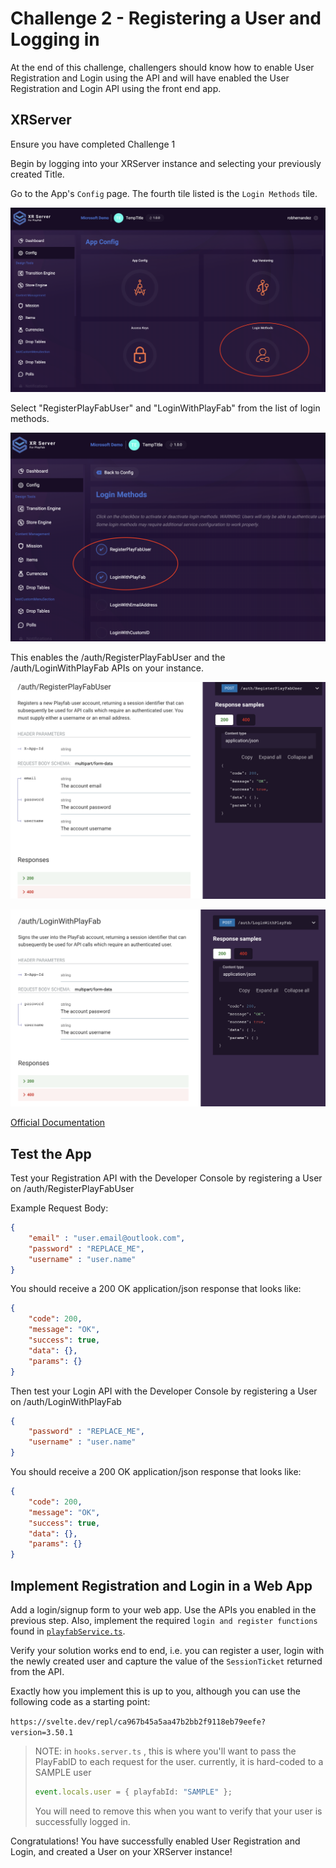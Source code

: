 # Challenge 2 - Registering a User and Logging in

At the end of this challenge, challengers should know how to enable User Registration and Login using the API and will have enabled the User Registration and Login API using the front end app.

## XRServer

Ensure you have completed Challenge 1

Begin by logging into your XRServer instance and selecting your previously created Title.

Go to the App's `Config` page. The fourth tile listed is the `Login Methods` tile.

![A panel of avalible App Configs, with the Login Methods tile highlighted by a red circle](screenshots/challenge_2/login_methods.png)

Select "RegisterPlayFabUser" and "LoginWithPlayFab" from the list of login methods.

![The list of available Login Methods with only RequestPlayFabUser and LoginWithPlayfab selected and highlighted with a red circle](screenshots/challenge_2/selected_login_api_methods.png)

This enables the /auth/RegisterPlayFabUser and the /auth/LoginWithPlayFab APIs on your instance.

![The official API documentation of XRServer's POST endpoint at /auth/RegisterPlayFabUser](screenshots/challenge_2/register_playfab_user_docs.png)

![The official API documentation of XRServer's POST endpoint at /auth/LoginWithPlayFab](screenshots/challenge_2/login_with_playfab_docs.png)

[Official Documentation](https://doc.xrserver.com/auth/#tag/Basic-Authentication/paths/~1auth~1RegisterPlayFabUser/post)

## Test the App

Test your Registration API with the Developer Console by registering a User on /auth/RegisterPlayFabUser

Example Request Body:

```json
{
    "email" : "user.email@outlook.com",
    "password" : "REPLACE_ME",
    "username" : "user.name"
}
```

You should receive a 200 OK application/json response that looks like:

```json
{
    "code": 200,
    "message": "OK",
    "success": true,
    "data": {},
    "params": {}
}
```

Then test your Login API with the Developer Console by registering a User on /auth/LoginWithPlayFab

```json
{
    "password" : "REPLACE_ME",
    "username" : "user.name"
}
```

You should receive a 200 OK application/json response that looks like:

```json
{
    "code": 200,
    "message": "OK",
    "success": true,
    "data": {},
    "params": {}
}
```

## Implement Registration and Login in a Web App



Add a login/signup form to your web app. Use the APIs you enabled in the previous step.  Also, implement the required `login and register functions` found in [`playfabService.ts`](../app/src/lib/services/playfabService.ts).

Verify your solution works end to end, i.e. you can register a user, login with the newly created user and capture the value of the `SessionTicket` returned from the API.

Exactly how you implement this is up to you, although you can use the following code as a starting point:

`https://svelte.dev/repl/ca967b45a5aa47b2bb2f9118eb79eefe?version=3.50.1`


> NOTE: in `hooks.server.ts` , this is where you'll want to pass the PlayFabID to each request for the user.
> currently, it is hard-coded to a SAMPLE user
>```typescript
> event.locals.user = { playfabId: "SAMPLE" };
> ```
> You will need to remove this when you want to verify that your user is successfully logged in.

Congratulations! You have successfully enabled User Registration and Login, and created a User on your XRServer instance!
